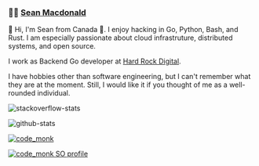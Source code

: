 ###  :man_technologist:  [Sean Macdonald](https://www.seanmacdonald.ca)

👋 Hi, I'm Sean from Canada 🚀. I enjoy hacking in Go, Python, Bash, and Rust. I am especially passionate about cloud infrastruture, distributed systems, and open source.

I work as Backend Go developer at [Hard Rock Digital](https://www.hardrockdigital.com/).

I have hobbies other than software engineering, but I can't remember what they are at the moment. Still, I would like it if you thought of me as a well-rounded individual.

![stackoverflow-stats](https://github-stackoverflow-readme.vercel.app/?userId=977083)

![github-stats](https://github-readme-stats.vercel.app/api?username=sean9999&show_icons=true&theme=dark&bg_color=30,e96443,904e95&title_color=fff&text_color=fff")

[![code_monk](https://stackoverflow-readme-profile.johannchopin.fr/docker/977083)](https://github.com/sean9999/stackoverflow-readme-profile)

[![code_monk SO profile](https://stackoverflow-readme-profile.johannchopin.fr/profile/977083?theme=monokai&website=true&location=true)](https://github.com/sean9999/stackoverflow-readme-profile)
